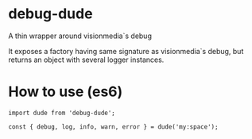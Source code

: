 # debug-dude
A thin wrapper around visionmedia`s debug

It exposes a factory having same signature as visionmedia`s debug, but returns an object with several logger instances.

# How to use (es6)
```
import dude from 'debug-dude';

const { debug, log, info, warn, error } = dude('my:space');
```
